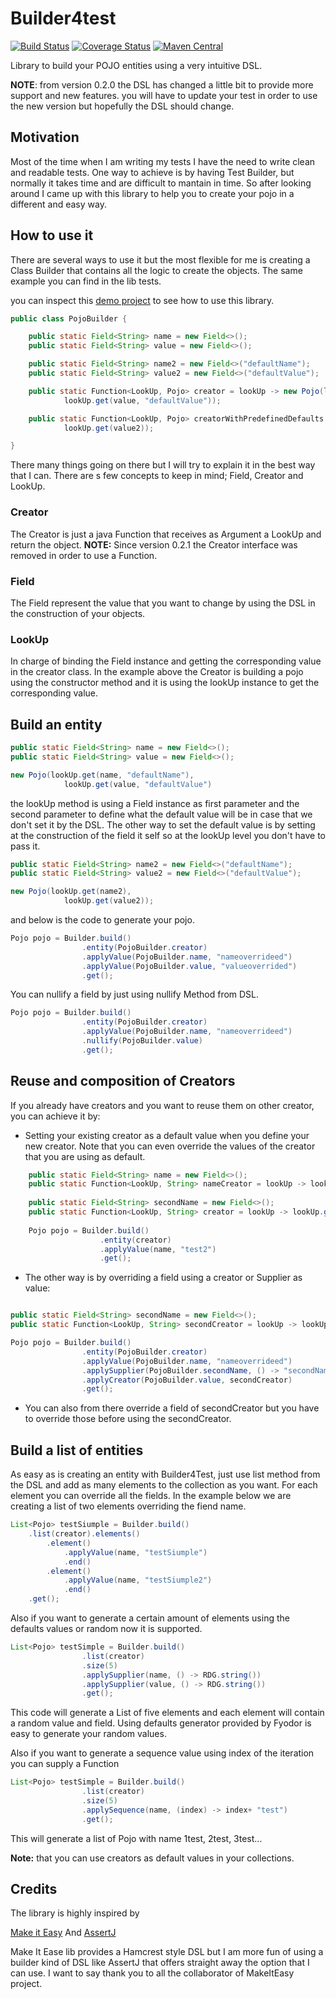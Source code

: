 # Builder4test
[![Build Status](https://travis-ci.org/caelwinner/builder4test.svg?branch=master)](https://travis-ci.org/caelwinner/builder4test)
[![Coverage Status](https://coveralls.io/repos/github/caelwinner/builder4test/badge.svg?branch=master)](https://coveralls.io/github/caelwinner/builder4test?branch=master)
[![Maven Central](https://maven-badges.herokuapp.com/maven-central/uk.co.caeldev/builder4test/badge.svg)](https://maven-badges.herokuapp.com/maven-central/uk.co.caeldev/builder4test)

Library to build your POJO entities using a very intuitive DSL.

**NOTE**: from version 0.2.0 the DSL has changed a little bit to provide more support and new features. you will have to update your test in order to use the new version but hopefully the DSL should change.

## Motivation
Most of the time when I am writing my tests I have the need to write clean and readable tests. One way to achieve is by having Test Builder, but normally it takes time and are difficult to mantain in time. So after looking around I came up with this library to help you to create your pojo in a different and easy way.

## How to use it

There are several ways to use it but the most flexible for me is creating a Class Builder that contains all the logic to create the objects.
The same example you can find in the lib tests.

you can inspect this [demo project](https://github.com/caelwinner/build4test-demo) to see how to use this library.

```java
public class PojoBuilder {

    public static Field<String> name = new Field<>();
    public static Field<String> value = new Field<>();

    public static Field<String> name2 = new Field<>("defaultName");
    public static Field<String> value2 = new Field<>("defaultValue");

    public static Function<LookUp, Pojo> creator = lookUp -> new Pojo(lookUp.get(name, "defaultName"),
            lookUp.get(value, "defaultValue"));

    public static Function<LookUp, Pojo> creatorWithPredefinedDefaults = lookUp -> new Pojo(lookUp.get(name2),
            lookUp.get(value2));

}
```
There many things going on there but I will try to explain it in the best way that I can.
There are s few concepts to keep in mind; Field, Creator and LookUp.

### Creator
The Creator is just a java Function that receives as Argument a LookUp and return the object.
**NOTE:** Since version 0.2.1 the Creator interface was removed in order to use a Function.

### Field
The Field represent the value that you want to change by using the DSL in the construction of your objects.

### LookUp 
In charge of binding the Field instance and getting the corresponding value in the creator class.
In the example above the Creator is building a pojo using the constructor method and it is using the lookUp instance to get the corresponding value.

## Build an entity

```java
public static Field<String> name = new Field<>();
public static Field<String> value = new Field<>();

new Pojo(lookUp.get(name, "defaultName"), 
            lookUp.get(value, "defaultValue")
```
the lookUp method is using a Field instance as first parameter and the second parameter to define what the default value will be in case that we don't set it by the DSL.
The other way to set the default value is by setting at the construction of the field it self so at the lookUp level you don't have to pass it.

```java
public static Field<String> name2 = new Field<>("defaultName");
public static Field<String> value2 = new Field<>("defaultValue");

new Pojo(lookUp.get(name2),
            lookUp.get(value2));
```
and below is the code to generate your pojo.

```java
Pojo pojo = Builder.build()
                .entity(PojoBuilder.creator)
                .applyValue(PojoBuilder.name, "nameoverrideed")
                .applyValue(PojoBuilder.value, "valueoverrided")
                .get();
```

You can nullify a field by just using nullify Method from DSL.

```java
Pojo pojo = Builder.build()
                .entity(PojoBuilder.creator)
                .applyValue(PojoBuilder.name, "nameoverrideed")
                .nullify(PojoBuilder.value)
                .get();
```

## Reuse and composition of Creators

If you already have creators and you want to reuse them on other creator, you can achieve it by:

- Setting your existing creator as a default value when you define your new creator. Note that you can even override the values of the creator that you are using as default. 

```java
    public static Field<String> name = new Field<>();
    public static Function<LookUp, String> nameCreator = lookUp -> lookUp.get(name, "test1");
    
    public static Field<String> secondName = new Field<>();
    public static Function<LookUp, String> creator = lookUp -> lookUp.get(secondName, secondCreator);
    
    Pojo pojo = Builder.build()
                    .entity(creator)
                    .applyValue(name, "test2")
                    .get();
```

- The other way is by overriding a field using a creator or Supplier as value:

```java

public static Field<String> secondName = new Field<>();
public static Function<LookUp, String> secondCreator = lookUp -> lookUp.get(secondName, "test1");

Pojo pojo = Builder.build()
                .entity(PojoBuilder.creator)
                .applyValue(PojoBuilder.name, "nameoverrideed")
                .applySupplier(PojoBuilder.secondName, () -> "secondName")
                .applyCreator(PojoBuilder.value, secondCreator)
                .get();
```

- You can also from there override a field of secondCreator but you have to override those before using the secondCreator.


## Build a list of entities

As easy as is creating an entity with Builder4Test, just use list method from the DSL and add as many elements to the collection as you want. For each element you can override all the fields.
In the example below we are creating a list of two elements overriding the fiend name.
 
```java
List<Pojo> testSiumple = Builder.build()
    .list(creator).elements()
        .element()
            .applyValue(name, "testSiumple")
            .end()
        .element()
            .applyValue(name, "testSiumple2")
            .end()
    .get();
```

Also if you want to generate a certain amount of elements using the defaults values or random now it is supported.

```java
List<Pojo> testSimple = Builder.build()
                .list(creator)
                .size(5)
                .applySupplier(name, () -> RDG.string())
                .applySupplier(value, () -> RDG.string())
                .get();
```
This code will generate a List of five elements and each element will contain a random value and field.
Using defaults generator provided by Fyodor is easy to generate your random values.

Also if you want to generate a sequence value using index of the iteration you can supply a Function

```java
List<Pojo> testSimple = Builder.build()
                .list(creator)
                .size(5)
                .applySequence(name, (index) -> index+ "test")
                .get();
```
This will generate a list of Pojo with name 1test, 2test, 3test...

__Note:__ that you can use creators as default values in your collections. 

## Credits
The library is highly inspired by 

[Make it Easy](https://github.com/npryce/make-it-easy) And [AssertJ](https://github.com/joel-costigliola/assertj-core)

Make It Ease lib provides a Hamcrest style DSL but I am more fun of using a builder kind of DSL like AssertJ that offers straight away the option that I can use.
I want to say thank you to all the collaborator of MakeItEasy project.
